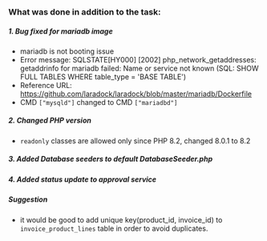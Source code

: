 ### What was done in addition to the task:

##### 1. Bug fixed for mariadb image
- mariadb is not booting issue
- Error message:  SQLSTATE[HY000] [2002] php_network_getaddresses: getaddrinfo for mariadb failed: Name or service not known (SQL: SHOW FULL TABLES WHERE table_type = 'BASE TABLE')
- Reference URL: https://github.com/laradock/laradock/blob/master/mariadb/Dockerfile
- CMD `["mysqld"]` changed to CMD `["mariadbd"]`

##### 2. Changed PHP version
- `readonly` classes are allowed only since PHP 8.2, changed 8.0.1 to 8.2

##### 3. Added Database seeders to default DatabaseSeeder.php

##### 4. Added status update to approval service

##### Suggestion
- it would be good to add unique key(product_id, invoice_id) to `invoice_product_lines` table in order to avoid duplicates.

